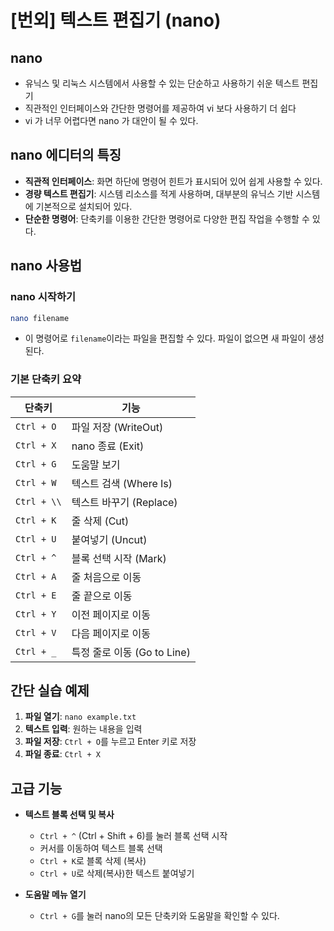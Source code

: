 # [번외] 텍스트 편집기 (nano)

## nano

- 유닉스 및 리눅스 시스템에서 사용할 수 있는 단순하고 사용하기 쉬운 텍스트 편집기
- 직관적인 인터페이스와 간단한 명령어를 제공하여 vi 보다 사용하기 더 쉽다
- vi 가 너무 어렵다면 nano 가 대안이 될 수 있다.

## nano 에디터의 특징

- **직관적 인터페이스**: 화면 하단에 명령어 힌트가 표시되어 있어 쉽게 사용할 수 있다.
- **경량 텍스트 편집기**: 시스템 리소스를 적게 사용하며, 대부분의 유닉스 기반 시스템에 기본적으로 설치되어 있다.
- **단순한 명령어**: 단축키를 이용한 간단한 명령어로 다양한 편집 작업을 수행할 수 있다.

## nano 사용법

### nano 시작하기

```bash
nano filename
```

- 이 명령어로 `filename`이라는 파일을 편집할 수 있다. 파일이 없으면 새 파일이 생성된다.

### 기본 단축키 요약

| 단축키        | 기능                              |
|---------------|-----------------------------------|
| `Ctrl + O`    | 파일 저장 (WriteOut)              |
| `Ctrl + X`    | nano 종료 (Exit)                  |
| `Ctrl + G`    | 도움말 보기                        |
| `Ctrl + W`    | 텍스트 검색 (Where Is)            |
| `Ctrl + \\`   | 텍스트 바꾸기 (Replace)           |
| `Ctrl + K`    | 줄 삭제 (Cut)                     |
| `Ctrl + U`    | 붙여넣기 (Uncut)                  |
| `Ctrl + ^`    | 블록 선택 시작 (Mark)             |
| `Ctrl + A`    | 줄 처음으로 이동                  |
| `Ctrl + E`    | 줄 끝으로 이동                    |
| `Ctrl + Y`    | 이전 페이지로 이동                |
| `Ctrl + V`    | 다음 페이지로 이동                |
| `Ctrl + _`    | 특정 줄로 이동 (Go to Line)      |

## 간단 실습 예제

1. **파일 열기**: `nano example.txt`
2. **텍스트 입력**: 원하는 내용을 입력
3. **파일 저장**: `Ctrl + O`를 누르고 Enter 키로 저장
4. **파일 종료**: `Ctrl + X`

## 고급 기능

- **텍스트 블록 선택 및 복사**
  - `Ctrl + ^` (Ctrl + Shift + 6)를 눌러 블록 선택 시작
  - 커서를 이동하여 텍스트 블록 선택
  - `Ctrl + K`로 블록 삭제 (복사)
  - `Ctrl + U`로 삭제(복사)한 텍스트 붙여넣기

- **도움말 메뉴 열기**
  - `Ctrl + G`를 눌러 nano의 모든 단축키와 도움말을 확인할 수 있다.
